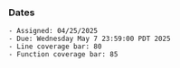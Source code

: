 ### Dates

    - Assigned: 04/25/2025
    - Due: Wednesday May 7 23:59:00 PDT 2025
    - Line coverage bar: 80
    - Function coverage bar: 85
